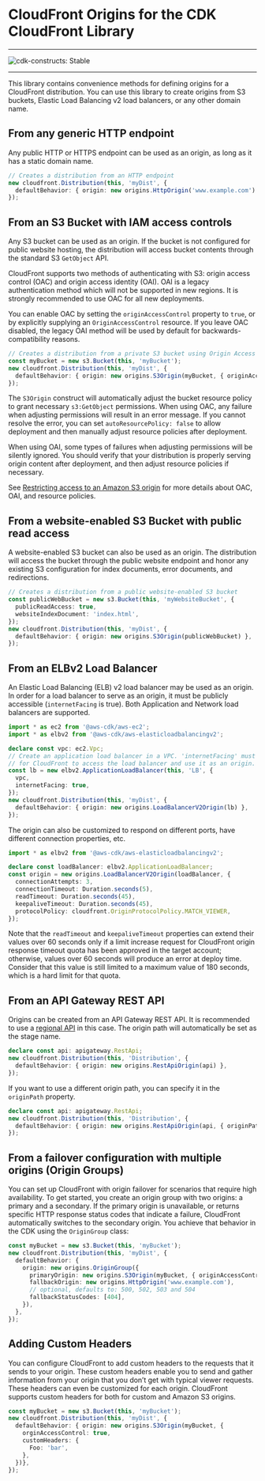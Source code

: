 # CloudFront Origins for the CDK CloudFront Library
<!--BEGIN STABILITY BANNER-->

---

![cdk-constructs: Stable](https://img.shields.io/badge/cdk--constructs-stable-success.svg?style=for-the-badge)

---

<!--END STABILITY BANNER-->

This library contains convenience methods for defining origins for a CloudFront distribution. You can use this library to create origins from
S3 buckets, Elastic Load Balancing v2 load balancers, or any other domain name.


## From any generic HTTP endpoint

Any public HTTP or HTTPS endpoint can be used as an origin, as long as it has a static domain name.

```ts
// Creates a distribution from an HTTP endpoint
new cloudfront.Distribution(this, 'myDist', {
  defaultBehavior: { origin: new origins.HttpOrigin('www.example.com') },
});
```

## From an S3 Bucket with IAM access controls

Any S3 bucket can be used as an origin. If the bucket is not configured for public website hosting, the distribution
will access bucket contents through the standard S3 `GetObject` API.

CloudFront supports two methods of authenticating with S3: origin access control (OAC) and origin access identity (OAI). OAI
is a legacy authentication method which will not be supported in new regions. It is strongly recommended to use OAC for all
new deployments.

You can enable OAC by setting the `originAccessControl` property to `true`, or by explicitly supplying an `OriginAccessControl`
resource. If you leave OAC disabled, the legacy OAI method will be used by default for backwards-compatibility reasons.

```ts
// Creates a distribution from a private S3 bucket using Origin Access Control
const myBucket = new s3.Bucket(this, 'myBucket');
new cloudfront.Distribution(this, 'myDist', {
  defaultBehavior: { origin: new origins.S3Origin(myBucket, { originAccessControl: true }) },
});
```

The `S3Origin` construct will automatically adjust the bucket resource policy to grant necessary `s3:GetObject` permissions.
When using OAC, any failure when adjusting permissions will result in an error message. If you cannot resolve the error, you
can set `autoResourcePolicy: false` to allow deployment and then manually adjust resource policies after deployment.

When using OAI, some types of failures when adjusting permissions will be silently ignored. You should verify that your
distribution is properly serving origin content after deployment, and then adjust resource policies if necessary.

See [Restricting access to an Amazon S3 origin](https://docs.aws.amazon.com/AmazonCloudFront/latest/DeveloperGuide/private-content-restricting-access-to-s3.html) for more details about OAC, OAI, and resource policies.

## From a website-enabled S3 Bucket with public read access

A website-enabled S3 bucket can also be used as an origin. The distribution will access the bucket through
the public website endpoint and honor any existing S3 configuration for index documents, error documents,
and redirections.

```ts
// Creates a distribution from a public website-enabled S3 bucket
const publicWebBucket = new s3.Bucket(this, 'myWebsiteBucket', {
  publicReadAccess: true,
  websiteIndexDocument: 'index.html',
});
new cloudfront.Distribution(this, 'myDist', {
  defaultBehavior: { origin: new origins.S3Origin(publicWebBucket) },
});
```

## From an ELBv2 Load Balancer

An Elastic Load Balancing (ELB) v2 load balancer may be used as an origin. In order for a load balancer to serve as an origin, it must be publicly
accessible (`internetFacing` is true). Both Application and Network load balancers are supported.

```ts
import * as ec2 from '@aws-cdk/aws-ec2';
import * as elbv2 from '@aws-cdk/aws-elasticloadbalancingv2';

declare const vpc: ec2.Vpc;
// Create an application load balancer in a VPC. 'internetFacing' must be 'true'
// for CloudFront to access the load balancer and use it as an origin.
const lb = new elbv2.ApplicationLoadBalancer(this, 'LB', {
  vpc,
  internetFacing: true,
});
new cloudfront.Distribution(this, 'myDist', {
  defaultBehavior: { origin: new origins.LoadBalancerV2Origin(lb) },
});
```

The origin can also be customized to respond on different ports, have different connection properties, etc.

```ts
import * as elbv2 from '@aws-cdk/aws-elasticloadbalancingv2';

declare const loadBalancer: elbv2.ApplicationLoadBalancer;
const origin = new origins.LoadBalancerV2Origin(loadBalancer, {
  connectionAttempts: 3,
  connectionTimeout: Duration.seconds(5),
  readTimeout: Duration.seconds(45),
  keepaliveTimeout: Duration.seconds(45),
  protocolPolicy: cloudfront.OriginProtocolPolicy.MATCH_VIEWER,
});
```

Note that the `readTimeout` and `keepaliveTimeout` properties can extend their values over 60 seconds only if a limit increase request for CloudFront origin response timeout
quota has been approved in the target account; otherwise, values over 60 seconds will produce an error at deploy time. Consider that this value is
still limited to a maximum value of 180 seconds, which is a hard limit for that quota.

## From an API Gateway REST API

Origins can be created from an API Gateway REST API. It is recommended to use a
[regional API](https://docs.aws.amazon.com/apigateway/latest/developerguide/api-gateway-api-endpoint-types.html) in this case. The origin path will automatically be set as the stage name.

```ts
declare const api: apigateway.RestApi;
new cloudfront.Distribution(this, 'Distribution', {
  defaultBehavior: { origin: new origins.RestApiOrigin(api) },
});
```

If you want to use a different origin path, you can specify it in the `originPath` property.

```ts
declare const api: apigateway.RestApi;
new cloudfront.Distribution(this, 'Distribution', {
  defaultBehavior: { origin: new origins.RestApiOrigin(api, { originPath: '/custom-origin-path' }) },
});
```

## From a failover configuration with multiple origins (Origin Groups)

You can set up CloudFront with origin failover for scenarios that require high availability.
To get started, you create an origin group with two origins: a primary and a secondary.
If the primary origin is unavailable, or returns specific HTTP response status codes that indicate a failure,
CloudFront automatically switches to the secondary origin.
You achieve that behavior in the CDK using the `OriginGroup` class:

```ts
const myBucket = new s3.Bucket(this, 'myBucket');
new cloudfront.Distribution(this, 'myDist', {
  defaultBehavior: {
    origin: new origins.OriginGroup({
      primaryOrigin: new origins.S3Origin(myBucket, { originAccessControl: true }),
      fallbackOrigin: new origins.HttpOrigin('www.example.com'),
      // optional, defaults to: 500, 502, 503 and 504
      fallbackStatusCodes: [404],
    }),
  },
});
```

## Adding Custom Headers

You can configure CloudFront to add custom headers to the requests that it sends to your origin. These custom headers enable you to send and gather information from your origin that you don’t get with typical viewer requests. These headers can even be customized for each origin. CloudFront supports custom headers for both for custom and Amazon S3 origins.

```ts
const myBucket = new s3.Bucket(this, 'myBucket');
new cloudfront.Distribution(this, 'myDist', {
  defaultBehavior: { origin: new origins.S3Origin(myBucket, {
    orginAccessControl: true,
    customHeaders: {
      Foo: 'bar',
    },
  })},
});
```
